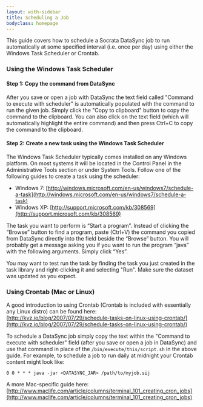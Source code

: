 ```yaml
---
layout: with-sidebar
title: Scheduling a Job
bodyclass: homepage
---
```


This guide covers how to schedule a Socrata DataSync job to run automatically at some specified interval (i.e. once per day) using either the Windows Task Scheduler or Crontab.

### Using the Windows Task Scheduler

#### Step 1: Copy the command from DataSync

After you save or open a job with DataSync the text field called "Command to execute with scheduler" is automatically populated with the command to run the given job. Simply click the "Copy to clipboard" button to copy the command to the clipboard. You can also click on the text field (which will automatically highlight the entire command) and then press Ctrl+C to copy the command to the clipboard.


#### Step 2: Create a new task using the Windows Task Scheduler

The Windows Task Scheduler typically comes installed on any Windows platform. On most systems it will be located in the Control Panel in the Administrative Tools section or under System Tools. Follow one of the following guides to create a task using the scheduler:

 - Windows 7: [http://windows.microsoft.com/en-us/windows7/schedule-a-task](http://windows.microsoft.com/en-us/windows7/schedule-a-task)
 - Windows XP: [http://support.microsoft.com/kb/308569](http://support.microsoft.com/kb/308569)

The task you want to perform is “Start a program”. Instead of clicking the “Browse” button to find a program, paste (Ctrl+V) the command you copied from DataSync directly into the field beside the “Browse” button. You will probably get a message asking you if you want to run the program “java” with the following arguments. Simply click “Yes”.

You may want to test run the task by finding the task you just created in the task library and right-clicking it and selecting "Run". Make sure the dataset was updated as you expect.



### Using Crontab (Mac or Linux)
A good introduction to using Crontab (Crontab is included with essentially any Linux distro) can be found here:
[http://kvz.io/blog/2007/07/29/schedule-tasks-on-linux-using-crontab/](http://kvz.io/blog/2007/07/29/schedule-tasks-on-linux-using-crontab/)

To schedule a DataSync job simply copy the text within the "Command to execute with scheduler" field (after you save or open a job in DataSync) and use that command in place of the `/bin/execute/this/script.sh` in the above guide. For example, to schedule a job to run daily at midnight your Crontab content might look like:

    0 0 * * * java -jar <DATASYNC_JAR> /path/to/myjob.sij


A more Mac-specific guide here:
[http://www.maclife.com/article/columns/terminal_101_creating_cron_jobs](http://www.maclife.com/article/columns/terminal_101_creating_cron_jobs)
